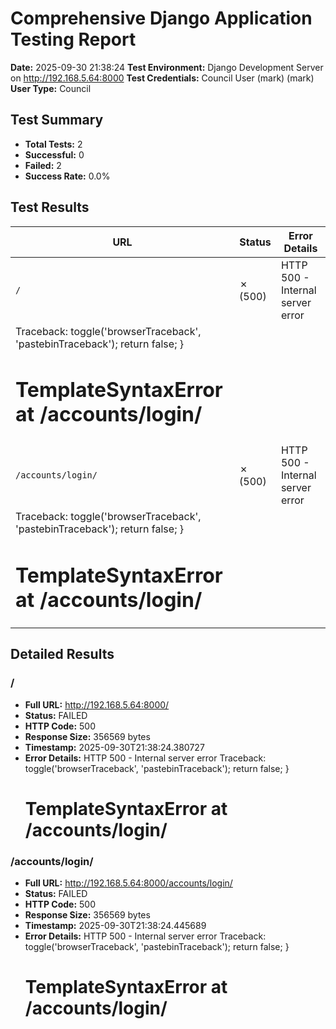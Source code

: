 # Comprehensive Django Application Testing Report

**Date:** 2025-09-30 21:38:24
**Test Environment:** Django Development Server on http://192.168.5.64:8000
**Test Credentials:** Council User (mark) (mark)
**User Type:** Council

## Test Summary
- **Total Tests:** 2
- **Successful:** 0
- **Failed:** 2
- **Success Rate:** 0.0%

## Test Results

| URL | Status | Error Details |
|-----|--------|---------------|
| `/` | ✗ (500) | HTTP 500 - Internal server error
Traceback:       toggle('browserTraceback', 'pastebinTraceback');       return false;     }   </script>    </head> <body> <div id="summary">   <h1>TemplateSyntaxError        at /accounts/login/</h1> |
| `/accounts/login/` | ✗ (500) | HTTP 500 - Internal server error
Traceback:       toggle('browserTraceback', 'pastebinTraceback');       return false;     }   </script>    </head> <body> <div id="summary">   <h1>TemplateSyntaxError        at /accounts/login/</h1> |

## Detailed Results

### /
- **Full URL:** http://192.168.5.64:8000/
- **Status:** FAILED
- **HTTP Code:** 500
- **Response Size:** 356569 bytes
- **Timestamp:** 2025-09-30T21:38:24.380727
- **Error Details:** HTTP 500 - Internal server error
Traceback:       toggle('browserTraceback', 'pastebinTraceback');       return false;     }   </script>    </head> <body> <div id="summary">   <h1>TemplateSyntaxError        at /accounts/login/</h1>

### /accounts/login/
- **Full URL:** http://192.168.5.64:8000/accounts/login/
- **Status:** FAILED
- **HTTP Code:** 500
- **Response Size:** 356569 bytes
- **Timestamp:** 2025-09-30T21:38:24.445689
- **Error Details:** HTTP 500 - Internal server error
Traceback:       toggle('browserTraceback', 'pastebinTraceback');       return false;     }   </script>    </head> <body> <div id="summary">   <h1>TemplateSyntaxError        at /accounts/login/</h1>

